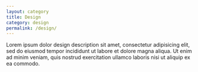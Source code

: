 ```yaml
---
layout: category
title: Design
category: design
permalink: /design/
---
```


Lorem ipsum dolor design description sit amet, consectetur adipisicing elit, sed do eiusmod tempor incididunt ut labore et dolore magna aliqua. Ut enim ad minim veniam, quis nostrud exercitation ullamco laboris nisi ut aliquip ex ea commodo.